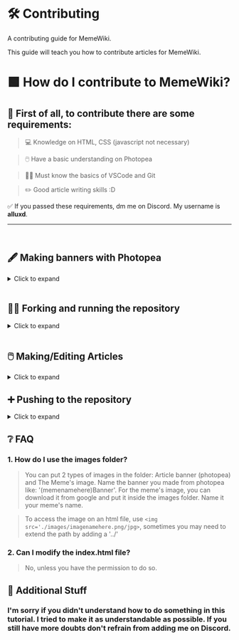 # 🛠️ Contributing

A contributing guide for MemeWiki.

 This guide will teach you how to
contribute articles for MemeWiki.

# 🟩 How do I contribute to MemeWiki?
## 📃 First of all, to contribute there are some requirements:
> 💻 Knowledge on HTML, CSS (javascript not necessary)

> 🖱️ Have a basic understanding on Photopea

> 🧑‍💻 Must know the basics of VSCode and Git

> ✏️ Good article writing skills :D

✅ If you passed these requirements, dm me on Discord. My username is **alluxd**.
<br>

<hr>
<br>

## 🖋️ Making banners with Photopea
<details>
<summary> 
 Click to expand

 </summary>


### An example of a banner, this uses the Lemonmilk font.
![Alt text](./resources/tempbanner.png "example banner")
### 1. Visit photopea.com
### 2. Click on the 'New Project' button
### 3. Set the resolution to 1280x720
### 4. Add an image of the character/meme you're making an article on
<details>
  <summary> 4.1: To remove the background of a meme: </summary>
<hr>

#### 1. Select your meme's layer

#### 2. Use the magic wand tool:

#### 3. Click on select subject

#### 4. Hit Ctrl + J (Command + J on MacOS)

#### 5. There should be two layers now, remove the one with the background by
selecting the layer and hit 'Delete' on your keyboard.

### This step is optional, don't worry if it doesn't work.
<hr>

</details>



### 5. Double click the meme layer and go to stroke. Change it as you wish. (DONT MAKE IT UGLY)
### 6. Move it to the left or center.
### 7. Add text, make sure you use either of these fonts: Lemonmilk or Poppins
<details>
<summary> 7.1: Adding a font </summary>
<hr>

### 1. For Lemonmilk

#### Go to this link: https://www.dafont.com/lemon-milk.font
#### 2. Download the font, it should download as a .zip file.
#### 3. Extract the file into a folder (It can be named whatever you want)

<hr>

### 2. For Poppins

#### 1. Go to this link: https://fonts.google.com/specimen/Poppins (You may have to sign in)
#### 2. Download the font, it should also be a .zip file.
#### 3. Extract the zip file into a folder.

<hr>

### 3. Adding the font to Photopea

#### 1. Use the text tool
#### 2. Click on the fonts tab. (It should say "DejaVu Sans")
#### 3. Click on 'Load Font'
#### 4. A file explorer window should open. Find the folder where you extracted the font files in
#### 5. Select all the .ttf/.otf files and click Enter
#### 6. Wait  a bit, and then search the name of the font you added.
</details>
<hr>

### 8. Add effects, change colors and make the text look good!

### 9. Once you're done, click on File>Export As>PNG (name it {memename}Banner, eg: scatBanner), and save it to the images folder in the website directory

</details>

<br>

## 🧑‍💻 Forking and running the repository
<details>
<summary> 
Click to expand
</summary>

#### 1. Open a folder in vscode.
#### 2. Click on "Terminal" in the top bar, and then "New Terminal"
#### 3. Type ``git clone https://github.com/alluxd/memewiki.git <folder name>`` (Replace "folder name" with the name of the directory). Then hit enter.
#### 4. Open the index.html in editing mode
#### 5. Make sure you have LiveServer installed in VSCode extensions.
#### 6. Click on "Go Live", it should open in a chrome window

</details>

<br>

## 🖱️ Making/Editing Articles
<details>
<summary> 
Click to expand
</summary>

#### 1. Copy the contents of the *tempCSS.css* file. 
#### 2. Open the pages folder, and create two files.
> articlename.html

> articlename.css (in styles folder)

#### 3. Replace "articlename" with the name of the meme. It can be shortened, like: smurf cat would be scat.

#### 4. Copy the contents of the tempHTML.html file and paste it in your html file. Do the same with the CSS. 

#### 5. Tweak and modify it as much as you want. Make sure it matches the theme like all the other pages.


### There are some more helping info in both the tempCSS and tempHTML files. 
### If you have any other questions, you can dm me.
</details>



## ➕ Pushing to the repository
<details>
<summary> 
Click to expand
</summary>

### Note: If you are adding the article, please inform me so that I can show it in the articles page.

#### 1. Open a new terminal.
#### 2. ``git init``
#### 3. ``git remote add origin https://github.com/alluxd/memewiki.git``
#### 4. ``git pull origin main``
#### 5. ``git add .``
#### 6. ``git commit -m 'Commit message here'``
#### 7. ``git push origin main``
#### 8. That's all!



</details>

## ❔ FAQ
### 1. How do I use the images folder?
> You can put 2 types of images in the folder: Article banner (photopea) and The Meme's image. Name the banner you made from photopea like: '(memenamehere)Banner'. For the meme's image, you can download it from google and put it inside the images folder. Name it your meme's name.

> To access the image on an html file, use ``<img src='./images/imagenamehere.png/jpg>``, sometimes you may need to extend the path by adding a '../'

### 2. Can I modify the index.html file?
> No, unless you have the permission to do so.



## 🎤 Additional Stuff
### I'm sorry if you didn't understand how to do something in this tutorial. I tried to make it as understandable as possible. If you still have more doubts don't refrain from adding me on Discord. 